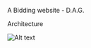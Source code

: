 A Bidding website - D.A.G.

Architecture 


![Alt text](https://cloud.githubusercontent.com/assets/13588019/25640786/9d42c55a-2f56-11e7-9cfb-a900bdb560eb.png "Optional title")
